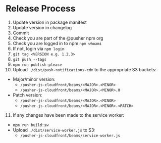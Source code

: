 # Release Process
1. Update version in package manifest
2. Update version in changelog
3. Commit
4. Check you are part of the @pusher npm org
5. Check you are logged in to npm `npm whoami`
6. If not, login via `npm login`
7. `git tag <VERSION e.g. 1.2.3>`
8. `git push --tags`
9. `npm run publish-please`
10. Upload `./dist/push-notifications-cdn` to the appropriate S3 buckets:
  - Major/minor version:
    - `/pusher-js-cloudfront/beams/<MAJOR>.<MINOR>`
    - `/pusher-js-cloudfront/beams/<MAJOR>.<MINOR>.0`
  - Patch version:
    - `/pusher-js-cloudfront/beams/<MAJOR>.<MINOR>`
    - `/pusher-js-cloudfront/beams/<MAJOR>.<MINOR>.<PATCH>`
11. If any changes have been made to the service worker:
  - `npm run build:sw`
  - Upload `./dist/service-worker.js` to S3:
    - `/pusher-js-cloudfront/beams/service-worker.js`
